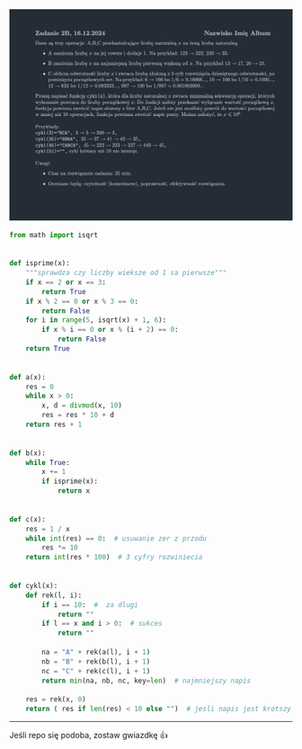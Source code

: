 <picture>
  <source srcset="../../../srt/zbior_zadan/2024_2B.png" media="(prefers-color-scheme: light)">
  <source srcset="../../../srt/zbior_zadan/black_2024_2B.png" media="(prefers-color-scheme: dark)">
  <img src="../../../srt/zbior_zadan/black_2024_2B.png" alt="zadanie 2024_2B">
</picture>

```python
from math import isqrt


def isprime(x):
    """sprawdza czy liczby wieksze od 1 sa pierwsze"""
    if x == 2 or x == 3:
        return True
    if x % 2 == 0 or x % 3 == 0:
        return False
    for i in range(5, isqrt(x) + 1, 6):
        if x % i == 0 or x % (i + 2) == 0:
            return False
    return True


def a(x):
    res = 0
    while x > 0:
        x, d = divmod(x, 10)
        res = res * 10 + d
    return res + 1


def b(x):
    while True:
        x += 1
        if isprime(x):
            return x


def c(x):
    res = 1 / x
    while int(res) == 0:  # usuwanie zer z przodu
        res *= 10
    return int(res * 100)  # 3 cyfry rozwiniecia


def cykl(x):
    def rek(l, i):
        if i == 10:  #  za dlugi
            return ""
        if l == x and i > 0:  # sukces
            return ""

        na = "A" + rek(a(l), i + 1)
        nb = "B" + rek(b(l), i + 1)
        nc = "C" + rek(c(l), i + 1)
        return min(na, nb, nc, key=len)  # najmniejszy napis

    res = rek(x, 0)
    return ( res if len(res) < 10 else "")  # jesli napis jest krotszy niz 10 to znaleziono taki cykl
```


---
Jeśli repo się podoba, zostaw gwiazdkę 👍
